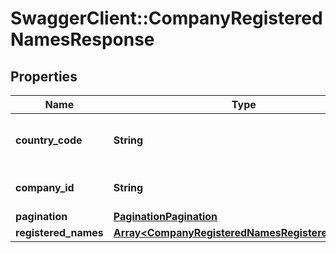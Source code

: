 # SwaggerClient::CompanyRegisteredNamesResponse

## Properties
Name | Type | Description | Notes
------------ | ------------- | ------------- | -------------
**country_code** | **String** | [ISO 3166-1 alpha-2](https://en.wikipedia.org/wiki/ISO_3166-1_alpha-2) country code | 
**company_id** | **String** | Company registration number | 
**pagination** | [**PaginationPagination**](PaginationPagination.md) |  | 
**registered_names** | [**Array&lt;CompanyRegisteredNamesRegisteredNames&gt;**](CompanyRegisteredNamesRegisteredNames.md) |  | 


